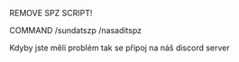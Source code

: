 REMOVE SPZ SCRIPT!

COMMAND
/sundatszp
/nasaditspz

Kdyby jste měli problém tak se připoj na náš discord server
